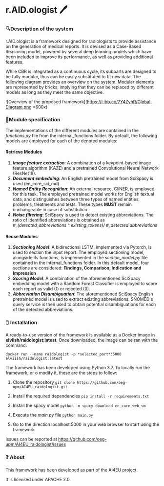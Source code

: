 # r.AID.ologist 🖊️
### 🔍**Description of the system**
r.AID.ologist is a framework designed for radiologists to provide assistance on the generation of medical reports. 
It is devised as a Case-Based Reasoning model, powered by several deep learning models which have been included to improve its performance, as well as providing additional features.  

While CBR is integrated as a continuous cycle, its subparts are designed to be fully modular, thus can be easily substituted to fit new data. The following diagram provides an overview on the system. Modular elements are represented by bricks, implying that they can be replaced by different models as long as they meet the same objective. 

![Overview of the proposed framework](https://i.ibb.co/7Y4ZyhR/Global-Diagram.png =600x)  

### 🧱**Module specification**
The implementations of the different modules are contained in the *functions.py* file from the internal_functions folder. By default, the following models are employed for each of the denoted modules:
#### Retrieve Modules
 1. ***Image feature extraction***: A combination of a keypoint-based image feature algorithm (KAZE) and a pretrained Convolutional Neural Network (ResNet18). 
 2. ***Document embedding***:  An English pretrained model from SciSpacy is used (en_core_sci_md)
 3. ***Named Entity Recognition***: An external resource, CliNER, is employed for this task. The employed pretrained model works for English textual data, and distinguishes between three types of named entities: problems, treatments and tests. These types **MUST** remain unchangeable in case of substitution. 
 4. ***Noise filtering***: SciSpacy is used to detect existing abbreviations. The ratio of identified abbreviations is obtained as *#_(detected_abbreviations ^ existing_tokens)/ #_detected abbreviations*

#### Reuse Modules
 1. ***Sectioning Model***: A bidirectional LSTM, implemented via Pytorch, is used to section the input report. The employed sectioning model, alongside its functions, is implemented in the *section_model.py* file contained in the internal_functions folder. In this default model, four sections are considered: **Findings, Comparison, Indication and Impression**
 2. ***Scoring Model***: A combination of the aforementioned SciSpacy embedding model with a Random Forest Classifier is employed  to score each report as valid (1) or rejected (0).
 3. ***Abbreviation Disambiguation***: The aforementioned SciSpacy English pretrained model is used to extract existing abbreviations. SNOMED's query service is then used to obtain potential disambiguations for each of the detected abbreviations.

### 🖱️ **Installation**
A ready-to-use version of the framework is available as a Docker image in **elviish/raidologist:latest**. Once downloaded, the image can be ran with the command:

    docker run --name raidologist -p *selected_port*:5000 elviish/raidologist:latest
  
The framework has been developed using Python 3.7. To locally run the framework,  or o modify it, these are the steps to follow:

 1. Clone the repository
 `git clone https://github.com/oeg-upm/AI4EU_raidologist.git`
 
 2. Install the required dependencies
 `pip install -r requirements.txt`
 
 3. Install the spacy model
 `python -m spacy download en_core_web_sm`
 
 4. Execute the *main.py* file 
`python main.py`

 6. Go to the direction localhost:5000 in your web browser to start using the framework

Issues can be reported at https://github.com/oeg-upm/AI4EU_raidologist/issues

### ❓ **About**
This framework has been developed as part of the AI4EU project. 

It is licensed under APACHE 2.0.

   
    


 


